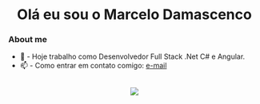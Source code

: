 <h1 align="center">
  Olá eu sou o Marcelo Damascenco
</h1>

### About me

 - 💼 - Hoje trabalho como Desenvolvedor Full Stack .Net C# e Angular.
 - 📫 - Como entrar em contato comigo: [e-mail](msdamasceno@gmail.com)

##
<p align="center">
  <a href="https://skillicons.dev">
    <img src="https://skillicons.dev/icons?i=cs,dotnet,visualstudio,angular,ts,html,css,vscode,git,github,gitlab" />
  </a>
</p>
<!--
**msdamasceno/msdamasceno** is a ✨ _special_ ✨ repository because its `README.md` (this file) appears on your GitHub profile.

Here are some ideas to get you started:

- 🔭 I’m currently working on ...
- 🌱 I’m currently learning ...
- 👯 I’m looking to collaborate on ...
- 🤔 I’m looking for help with ...
- 💬 Ask me about ...
- 📫 How to reach me: ...
- 😄 Pronouns: ...
- ⚡ Fun fact: ...
-->
